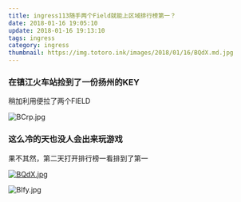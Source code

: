 ```yaml
---
title: ingress113随手两个Field就能上区域排行榜第一？
date: 2018-01-16 19:05:10
update: 2018-01-16 19:13:10
tags: ingress
category: ingress
thumbnail: https://img.totoro.ink/images/2018/01/16/BQdX.md.jpg
---
```


### 在镇江火车站捡到了一份扬州的KEY

稍加利用便拉了两个FIELD
<!--more-->

![BCrp.jpg](https://img.totoro.ink/images/2018/01/16/BCrp.jpg)

### 这么冷的天也没人会出来玩游戏

果不其然，第二天打开排行榜一看排到了第一

[![BQdX.jpg](https://img.totoro.ink/images/2018/01/16/BQdX.jpg)](https://img.totoro.ink/image/BQdX)

![BIfy.jpg](https://img.totoro.ink/images/2018/01/16/BIfy.jpg)

